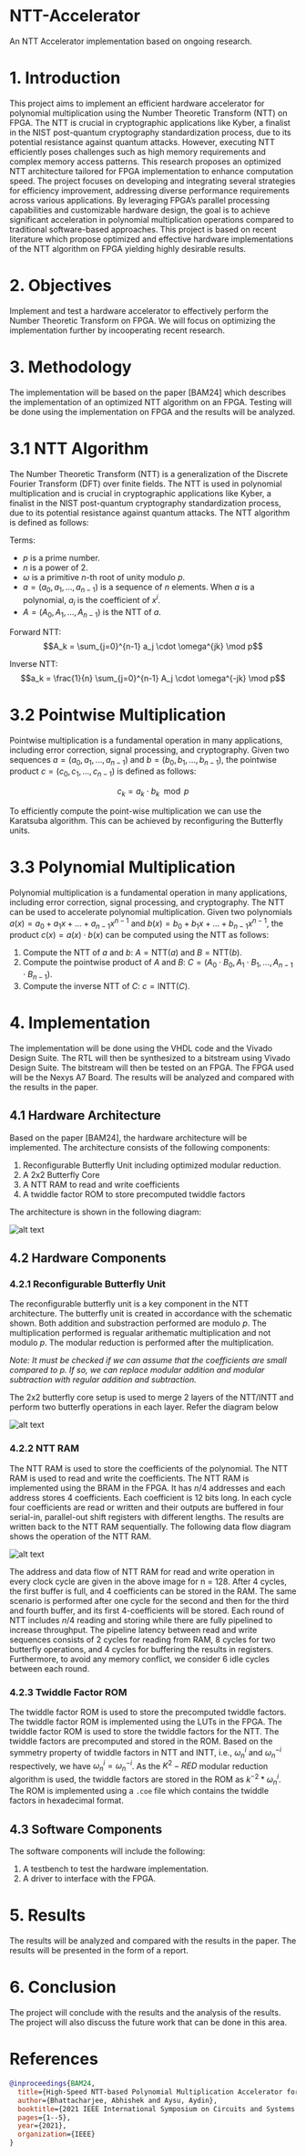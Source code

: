 # NTT-Accelerator
An NTT Accelerator implementation based on ongoing research.

# 1. Introduction
This project aims to implement an efficient hardware accelerator for polynomial multiplication using the Number Theoretic Transform (NTT) on FPGA. The NTT is crucial in cryptographic applications like Kyber, a finalist in the NIST post-quantum cryptography standardization process, due to its potential resistance against quantum attacks. However, executing NTT efficiently poses challenges such as high memory requirements and complex memory access patterns. This research proposes an optimized NTT architecture tailored for FPGA implementation to enhance computation speed. The project focuses on developing and integrating several strategies for efficiency improvement, addressing diverse performance requirements across various applications. By leveraging FPGA’s parallel processing capabilities and customizable hardware design, the goal is to achieve significant acceleration in polynomial multiplication operations compared to traditional software-based approaches. This project is based on recent literature which propose optimized and effective hardware implementations of the NTT algorithm on FPGA yielding highly desirable results.

# 2. Objectives
Implement and test a hardware accelerator to effectively perform the Number Theoretic Transform on FPGA. We
will focus on optimizing the implementation further by incooperating recent research.

# 3. Methodology
The implementation will be based on the paper [BAM24] which describes the implementation of an optimized NTT
algorithm on an FPGA. Testing will be done using the implementation on FPGA and the results will be analyzed.

# 3.1 NTT Algorithm
The Number Theoretic Transform (NTT) is a generalization of the Discrete Fourier Transform (DFT) over finite fields. The NTT is used in polynomial multiplication and is crucial in cryptographic applications like Kyber, a finalist in the NIST post-quantum cryptography standardization process, due to its potential resistance against quantum attacks. The NTT algorithm is defined as follows: 

Terms:
- $p$ is a prime number.
- $n$ is a power of 2.
- $\omega$ is a primitive $n$-th root of unity modulo $p$.
- $a = (a_0, a_1, \ldots, a_{n-1})$ is a sequence of $n$ elements. When $a$ is a polynomial, $a_i$ is the coefficient of $x^i$.
- $A = (A_0, A_1, \ldots, A_{n-1})$ is the NTT of $a$.

Forward NTT:
$$A_k = \sum_{j=0}^{n-1} a_j \cdot \omega^{jk} \mod p$$

Inverse NTT:
$$a_k = \frac{1}{n} \sum_{j=0}^{n-1} A_j \cdot \omega^{-jk} \mod p$$

# 3.2 Pointwise Multiplication
Pointwise multiplication is a fundamental operation in many applications, including error correction, signal processing, and cryptography. Given two sequences $a = (a_0, a_1, \ldots, a_{n-1})$ and $b = (b_0, b_1, \ldots, b_{n-1})$, the pointwise product $c = (c_0, c_1, \ldots, c_{n-1})$ is defined as follows:

$$c_k = a_k \cdot b_k \mod p$$

To efficiently compute the point-wise multiplication we can use the Karatsuba algorithm. This can be achieved by reconfiguring the Butterfly units.

# 3.3 Polynomial Multiplication
Polynomial multiplication is a fundamental operation in many applications, including error correction, signal processing, and cryptography. The NTT can be used to accelerate polynomial multiplication. Given two polynomials $a(x) = a_0 + a_1x + \ldots + a_{n-1}x^{n-1}$ and $b(x) = b_0 + b_1x + \ldots + b_{n-1}x^{n-1}$, the product $c(x) = a(x) \cdot b(x)$ can be computed using the NTT as follows:

1. Compute the NTT of $a$ and $b$: $A = \text{NTT}(a)$ and $B = \text{NTT}(b)$.
2. Compute the pointwise product of $A$ and $B$: $C = (A_0 \cdot B_0, A_1 \cdot B_1, \ldots, A_{n-1} \cdot B_{n-1})$.
3. Compute the inverse NTT of $C$: $c = \text{INTT}(C)$.

# 4. Implementation
The implementation will be done using the VHDL code and the Vivado Design Suite. The RTL will then be synthesized to a bitstream using Vivado Design Suite. The bitstream will then be tested on an FPGA. The FPGA used will be the Nexys A7 Board. The results will be analyzed and compared with the results in the paper.

## 4.1 Hardware Architecture
Based on the paper [BAM24], the hardware architecture will be implemented. The architecture consists of the following components:
1. Reconfigurable Butterfly Unit including optimized modular reduction.
2. A 2x2 Butterfly Core
3. A NTT RAM to read and write coefficients
4. A twiddle factor ROM to store precomputed twiddle factors

The architecture is shown in the following diagram:


![alt text](schematic/schematic.jpg)

## 4.2 Hardware Components

### 4.2.1 Reconfigurable Butterfly Unit

The reconfigurable butterfly unit is a key component in the NTT architecture. The butterfly unit is created in accordance with the schematic shown. Both addition and substraction performed are modulo $p$. The multiplication performed is regualar arithematic multiplication and not modulo $p$. The modular reduction is performed after the multiplication.

*Note: It must be checked if we can assume that the coefficients are small compared to $p$. If so, we can replace modular addition and modular subtraction with regular addition and subtraction.*

The 2x2 butterfly core setup is used to merge 2 layers of the NTT/INTT and perform two butterfly operations in each layer. Refer the diagram below

![alt text](schematic/stages.jpg)

### 4.2.2 NTT RAM

The NTT RAM is used to store the coefficients of the polynomial. The NTT RAM is used to read and write the coefficients. The NTT RAM is implemented using the BRAM in the FPGA. It has $n/4$ addresses and each address stores 4 coefficients. Each coefficient is 12 bits long. In each cycle four coefficients are read or written and their outputs are buffered in four serial-in, parallel-out shift registers with different lengths. The results are written back to the NTT RAM sequentially. The following data flow diagram shows the operation of the NTT RAM.

![alt text](schematic/dataflow.jpg)

The address and data flow of NTT RAM for read and write operation in every clock cycle are given in the above image for n = 128. After 4 cycles, the first buffer is full, and 4 coefficients can be stored in the RAM. The same scenario is performed after one cycle for the second and then for the third and fourth buffer, and its first 4-coefficients will be stored. Each round of NTT includes $n/4$ reading and storing while there are fully pipelined to increase throughput. The pipeline latency between read and write sequences consists of 2 cycles for reading from RAM, 8 cycles for two butterfly operations, and 4 cycles for buffering the results in registers. Furthermore, to avoid any memory conflict, we consider 6 idle cycles between each round.

### 4.2.3 Twiddle Factor ROM

The twiddle factor ROM is used to store the precomputed twiddle factors. The twiddle factor ROM is implemented using the LUTs in the FPGA. The twiddle factor ROM is used to store the twiddle factors for the NTT. The twiddle factors are precomputed and stored in the ROM. Based on the symmetry property of twiddle factors in NTT and INTT, i.e., $\omega_n^i$ and $\omega_n^{-i}$ respectively, we have $\omega_n^i = \omega_n^{-i}$. As the $K^2 - RED$ modular reduction algorithm is used, the twiddle factors are stored in the ROM as $k^{-2} * \omega_n^i$. The ROM is implemented using a `.coe` file which contains the twiddle factors in hexadecimal format.

## 4.3 Software Components

The software components will include the following:
1. A testbench to test the hardware implementation.
2. A driver to interface with the FPGA.

# 5. Results
The results will be analyzed and compared with the results in the paper. The results will be presented in the form of a report.

# 6. Conclusion
The project will conclude with the results and the analysis of the results. The project will also discuss the future work that can be done in this area.

# References
```bibtex
@inproceedings{BAM24,
  title={High-Speed NTT-based Polynomial Multiplication Accelerator for Post-Quantum Cryptography},
  author={Bhattacharjee, Abhishek and Aysu, Aydin},
  booktitle={2021 IEEE International Symposium on Circuits and Systems (ISCAS)},
  pages={1--5},
  year={2021},
  organization={IEEE}
}
```


